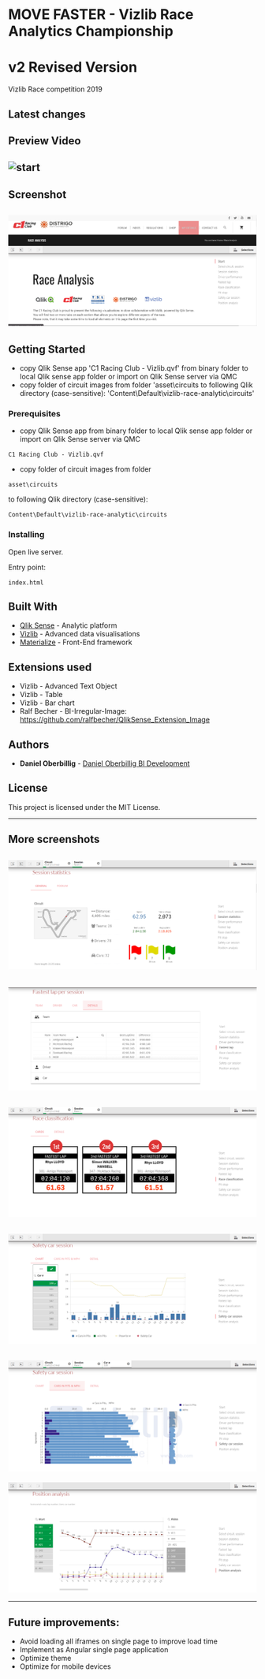 # MOVE FASTER - Vizlib Race Analytics Championship
# v2 Revised Version
Vizlib Race competition 2019 

## Latest changes

## Preview Video
![start](/asset/screenshots/Vizlib_race_competition.gif?raw=true "Start")
---
## Screenshot
![start](/asset/screenshots/race_v2_1.PNG?raw=true "Start")
---


## Getting Started

* copy Qlik Sense app 'C1 Racing Club - Vizlib.qvf' from binary folder to local Qlik sense app folder or import on Qlik Sense server via QMC
* copy folder of circuit images from folder 'asset\circuits to following Qlik directory (case-sensitive):
'Content\Default\vizlib-race-analytic\circuits'

### Prerequisites

* copy Qlik Sense app from binary folder to local Qlik sense app folder or import on Qlik Sense server via QMC
```
C1 Racing Club - Vizlib.qvf
```
 
* copy folder of circuit images from folder 
```
asset\circuits
```
to following Qlik directory (case-sensitive):
```
Content\Default\vizlib-race-analytic\circuits
```


### Installing

Open live server.

Entry point:

```
index.html
```


## Built With

* [Qlik Sense](https://www.qlik.com/us/products/qlik-sense) - Analytic platform
* [Vizlib](https://home.vizlib.com/) - Advanced data visualisations 
* [Materialize](https://materializecss.com/) - Front-End framework

## Extensions used
* Vizlib - Advanced Text Object
* Vizlib - Table 
* Vizlib - Bar chart 
* Ralf Becher - BI-Irregular-Image: https://github.com/ralfbecher/QlikSense_Extension_Image


## Authors

* **Daniel Oberbillig** - [Daniel Oberbillig BI Development](http://danieloberbillig.com/)


## License

This project is licensed under the MIT License.


---
## More screenshots
![start](/asset/screenshots/race_v2_2.PNG?raw=true "Start")
---
![start](/asset/screenshots/race_v2_3.PNG?raw=true "Start")
---
![start](/asset/screenshots/race_v2_4.PNG?raw=true "Start")
---
![start](/asset/screenshots/race_v2_5.PNG?raw=true "Start")
---
![start](/asset/screenshots/race_v2_6.PNG?raw=true "Start")
---
![start](/asset/screenshots/race_v2_7.PNG?raw=true "Start")

---
## Future improvements:
* Avoid loading all iframes on single page to improve load time
* Implement as Angular single page application
* Optimize theme
* Optimize for mobile devices


